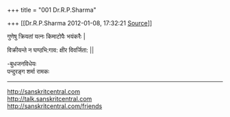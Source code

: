 +++
title = "001 Dr.R.P.Sharma"

+++
[[Dr.R.P.Sharma	2012-01-08, 17:32:21 [Source](https://groups.google.com/g/bvparishat/c/zG4bZubyrCA)]]



गुणेषु क्रियतां यत्नः किमाटोपैः भयंकरैः \|

  
विक्रीयन्ते न घण्ठभि:गाव: क्षीर विवर्जिता: \|\|

  
-बुधजनविधेयः  
पन्दुरङ्ग शर्मा रामकः

------------------------------------------------------------------

<http://sanskritcentral.com>  
<http://talk.sanskritcentral.com>  
<http://sanskritcentral.com/friends>

